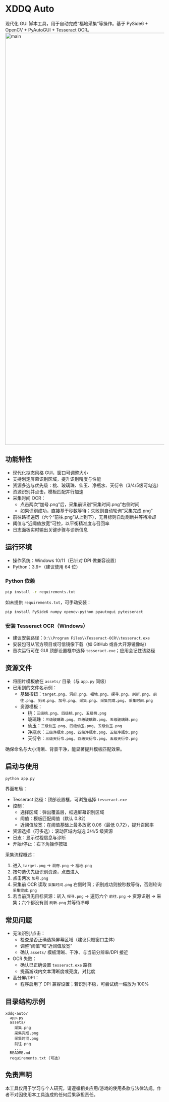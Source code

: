 # XDDQ Auto

现代化 GUI 脚本工具，用于自动完成“福地采集”等操作。基于 PySide6 + OpenCV + PyAutoGUI + Tesseract OCR。
<img width="1738" height="1300" alt="main" src="https://github.com/user-attachments/assets/8d598585-9ffd-4e2d-83aa-742a9f463200" />

## 功能特性
- 现代化拟态风格 GUI，窗口可调整大小
- 支持划定屏幕识别区域，提升识别精度与性能
- 资源多选与优先级：桃、玻璃珠、仙玉、净瓶水、天衍令（3/4/5级可勾选）
- 资源识别并点击，模板匹配并行加速
- 采集时间 OCR：
  - 点击两次“加号.png”后，采集前识别“采集时间.png”右侧时间
  - 如果识别成功，直接基于秒数等待；失败则自动轮询“采集完成.png”
- 前往路径遍历（六个“前往.png”从上到下），无目标则自动刷新并等待冷却
- 阈值与“近阈值放宽”可控，以平衡精准度与召回率
- 日志面板实时输出关键步骤与诊断信息

## 运行环境
- 操作系统：Windows 10/11（已针对 DPI 做兼容设置）
- Python：3.9+（建议使用 64 位）

### Python 依赖
```bash
pip install -r requirements.txt
```
如未提供 `requirements.txt`，可手动安装：
```bash
pip install PySide6 numpy opencv-python pyautogui pytesseract
```

### 安装 Tesseract OCR（Windows）
- 建议安装路径：`D:\\Program Files\\Tesseract-OCR\\tesseract.exe`
- 安装包可从官方项目或可信镜像下载（如 GitHub 或各大开源镜像站）
- 首次运行可在 GUI 顶部设置框中选择 `tesseract.exe`；应用会记住该路径

## 资源文件
- 将图片模板放在 `assets/` 目录（与 `app.py` 同级）
- 已用到的文件名示例：
  - 基础按钮：`target.png`、`洞府.png`、`福地.png`、`探寻.png`、`刷新.png`、`前往.png`、`关闭.png`、`加号.png`、`采集.png`、`采集完成.png`、`采集时间.png`
  - 资源模板：
    - 桃：`三级桃.png`、`四级桃.png`、`五级桃.png`
    - 玻璃珠：`三级玻璃珠.png`、`四级玻璃珠.png`、`五级玻璃珠.png`
    - 仙玉：`三级仙玉.png`、`四级仙玉.png`、`五级仙玉.png`
    - 净瓶水：`三级净瓶水.png`、`四级净瓶水.png`、`五级净瓶水.png`
    - 天衍令：`三级天衍令.png`、`四级天衍令.png`、`五级天衍令.png`

确保命名与大小清晰、背景干净，能显著提升模板匹配效果。

## 启动与使用
```bash
python app.py
```
界面布局：
- Tesseract 路径：顶部设置框，可浏览选择 `tesseract.exe`
- 控制：
  - 选择区域：弹出覆盖层，框选屏幕识别区域
  - 阈值：模板匹配阈值（默认 0.82）
  - 近阈值放宽：在阈值基础上最多放宽 0.06（最低 0.72），提升召回率
- 资源选择（可多选）：滚动区域内勾选 3/4/5 级资源
- 日志：显示过程信息与诊断
- 开始/停止：右下角操作按钮

采集流程概述：
1. 进入 `target.png` → `洞府.png` → `福地.png`
2. 按勾选优先级识别资源，点击进入
3. 点击两次 `加号.png`
4. 采集前 OCR 读取 `采集时间.png` 右侧时间；识别成功则按秒数等待，否则轮询 `采集完成.png`
5. 若当前页无目标资源：转入 `探寻.png` → 遍历六个 `前往.png` → 资源识别 → 采集；六个都没有则 `刷新.png` 并等待冷却

## 常见问题
- 无法识别/点击：
  - 检查是否正确选择屏幕区域（建议只框窗口主体）
  - 调整“阈值”和“近阈值放宽”
  - 确认 `assets/` 模板清晰、干净、与当前分辨率/DPI 接近
- OCR 失败：
  - 确认已正确设置 `tesseract.exe` 路径
  - 提高游戏内文本清晰度或亮度，对比度
- 高分屏/DPI：
  - 程序启用了 DPI 兼容设置；若识别不稳，可尝试统一缩放为 100%

## 目录结构示例
```
xddq-auto/
  app.py
  assets/
    采集.png
    采集完成.png
    采集时间.png
    前往.png
    ...
  README.md
  requirements.txt (可选)
```

## 免责声明
本工具仅用于学习与个人研究，请遵循相关应用/游戏的使用条款与法律法规。作者不对因使用本工具造成的任何后果承担责任。 

